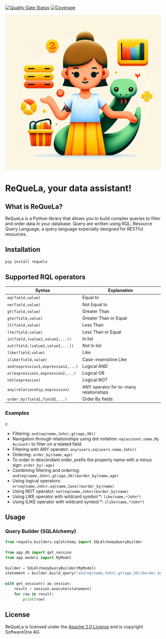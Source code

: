 [![Quality Gate Status](https://sonarcloud.io/api/project_badges/measure?project=softwareone-platform_requela&metric=alert_status)](https://sonarcloud.io/summary/new_code?id=softwareone-platform_requela) [![Coverage](https://sonarcloud.io/api/project_badges/measure?project=softwareone-platform_requela&metric=coverage)](https://sonarcloud.io/summary/new_code?id=softwareone-platform_requela)

![ReQueLa](assets/requela_logo.png)

# ReQueLa, your data assistant!

## What is ReQueLa?

ReQueLa is a Python library that allows you to build complex queries to filter and order data in your database.
Query are written using RQL, Resource Query Language, a query language expecially designed for RESTful resources.


## Installation

```bash
pip install requela
```

## Supported RQL operators

| Syntax | Explanation |
| --- | --- |
| `eq(field,value)` | Equal to |
| `ne(field,value)` | Not Equal to |
| `gt(field,value)` | Greater Than |
| `gte(field,value)` | Greater Than or Equal |
| `lt(field,value)` | Less Than |
| `lte(field,value)` | Less Than or Equal |
| `in(field,(value1,value2,...))` | In list |
| `out(field,(value1,value2,...))` | Not In list |
| `like(field,value)` | Like |
| `ilike(field,value)` | Case-insensitive Like |
| `and(expression1,expression2,...)` | Logical AND |
| `or(expression1,expression2,...)` | Logical OR |
| `not(expression)` | Logical NOT |
| `any(relationship,expression)` | ANY operator for to-many relationships |
| `order_by(field1,field2,...)` | Order By fields |

### Examples
c
* Filtering: `and(eq(name,John),gt(age,30))`
* Navigation through relationships using dot notation: `eq(account.name,My Account)` to filter on a related field.
* Filtering with ANY operator: `any(users,eq(users.name,John))`
* Ordering: `order_by(name,age)`
* To order in descendant order, prefix the property name with a minus sign: `order_by(-age)`
* Combining filtering and ordering: `and(eq(name,John),gt(age,30))&order_by(name,age)`
* Using logical operators: `or(eq(name,John),eq(name,Jane))&order_by(name)`
* Using NOT operator: `not(eq(name,John))&order_by(name)`
* Using LIKE operator with wildcard symbol *: `like(name,*John*)`
* Using ILIKE operator with wildcard symbol *: `ilike(name,*John*)`

## Usage

### Query Builder (SQLAlchemy)

```python
from requela.builders.sqlalchemy import SQLAlchemyQueryBuilder

from app.db import get_session
from app.models import MyModel

builder = SQLAlchemyQueryBuilder(MyModel)
statement = builder.build_query("and(eq(name,John),gt(age,30))&order_by(name,-age)")

with get_session() as session:
    result = session.execute(statement)
    for row in result:
        print(row)
```

## License

ReQueLa is licensed under the [Apache 2.0 License](https://www.apache.org/licenses/LICENSE-2.0) and is copyright SoftwareOne AG.

